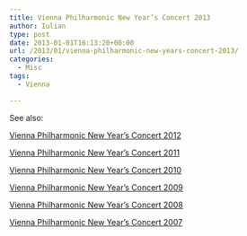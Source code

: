 ```yaml
---
title: Vienna Philharmonic New Year’s Concert 2013
author: Iulian
type: post
date: 2013-01-01T16:13:20+00:00
url: /2013/01/vienna-philharmonic-new-years-concert-2013/
categories:
  - Misc
tags:
  - Vienna

---
```

See also:
  
[Vienna Philharmonic New Year’s Concert 2012][1]
  
[Vienna Philharmonic New Year’s Concert 2011][2]
  
[Vienna Philharmonic New Year’s Concert 2010][3]
  
[Vienna Philharmonic New Year&#8217;s Concert 2009][4]
  
[Vienna Philharmonic New Year&#8217;s Concert 2008][5]
  
[Vienna Philharmonic New Year&#8217;s Concert 2007][6]

 [1]: http://www.iuliantabara.com/2012/01/vienna-philharmonic-new-years-concert-2012/ "Vienna Philharmonic New Year’s Concert 2012"
 [2]: http://www.iuliantabara.com/2011/01/vienna-philharmonic-new-years-concert-2011/ "Vienna Philharmonic New Year’s Concert 2011"
 [3]: http://www.iuliantabara.com/2010/01/vienna-philharmonic-new-years-concert-2010/ "Vienna Philharmonic New Year’s Concert 2010"
 [4]: http://www.iuliantabara.com/2009/01/vienna-philharmonic-new-years-concert-2009/ "Vienna Philharmonic New Year’s Concert 2009"
 [5]: http://www.iuliantabara.com/2008/01/vienna-philharmonic-new-years-concert-2008/ "Vienna Philharmonic New Year’s Concert 2008"
 [6]: http://www.iuliantabara.com/2007/01/vienna-philharmonic-new-years-concert-2007/ "Vienna Philharmonic New Year’s Concert 2007"